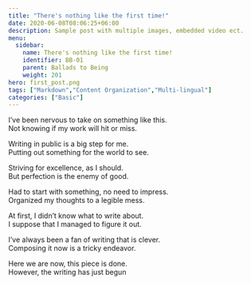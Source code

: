 ```yaml
---
title: "There's nothing like the first time!"
date: 2020-06-08T08:06:25+06:00
description: Sample post with multiple images, embedded video ect.
menu:
  sidebar:
    name: There's nothing like the first time!
    identifier: BB-01
    parent: Ballads to Being
    weight: 201
hero: first_post.png
tags: ["Markdown","Content Organization","Multi-lingual"]
categories: ["Basic"]
---
```


<p>I’ve been nervous to take on something like this.<br>
Not knowing if my work will hit or miss.<p>

<p>Writing in public is a big step for me.<br>
Putting out something for the world to see.<p>

<p>Striving for excellence, as I should.<br>
But perfection is the enemy of good.<p>

<p>Had to start with something, no need to impress.<br>
Organized my thoughts to a legible mess.<p>

<p>At first, I didn’t know what to write about.<br>
I suppose that I managed to figure it out.<p>

<p>I’ve always been a fan of writing that is clever.<br>
Composing it now is a tricky endeavor.<p>

<p>Here we are now, this piece is done.<br>
However, the writing has just begun<p>